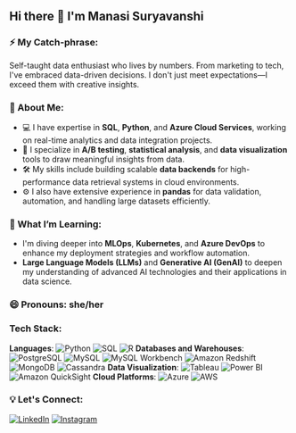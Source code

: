 ## Hi there 👋 I'm Manasi Suryavanshi

### ⚡️ My Catch-phrase:
Self-taught data enthusiast who lives by numbers. From marketing to tech, I've embraced data-driven decisions. I don't just meet expectations—I exceed them with creative insights.

### 💼 About Me:
- 💻 I have expertise in **SQL**, **Python**, and **Azure Cloud Services**, working on real-time analytics and data integration projects.
- 🔬 I specialize in **A/B testing**, **statistical analysis**, and **data visualization** tools to draw meaningful insights from data.
- 🛠️ My skills include building scalable **data backends** for high-performance data retrieval systems in cloud environments.
- ⚙️ I also have extensive experience in **pandas** for data validation, automation, and handling large datasets efficiently.

### 🌱 What I’m Learning:
- I'm diving deeper into **MLOps**, **Kubernetes**, and **Azure DevOps** to enhance my deployment strategies and workflow automation.
- **Large Language Models (LLMs)** and **Generative AI (GenAI)** to deepen my understanding of advanced AI technologies and their applications in data science.

### 😄 Pronouns: she/her
### Tech Stack:
**Languages**: ![Python](https://img.shields.io/badge/Python-3776AB?style=flat&logo=python&logoColor=white)  ![SQL](https://img.shields.io/badge/SQL-4479A1?style=flat&logo=postgresql&logoColor=white)  ![R](https://img.shields.io/badge/R-276DC3?style=flat&logo=r&logoColor=white) 
**Databases and Warehouses**: ![PostgreSQL](https://img.shields.io/badge/PostgreSQL-336791?style=flat&logo=postgresql&logoColor=white)  ![MySQL](https://img.shields.io/badge/MySQL-4479A1?style=flat&logo=mysql&logoColor=white)  ![MySQL Workbench](https://img.shields.io/badge/MySQL_Workbench-4479A1?style=flat&logo=mysql&logoColor=white) ![Amazon Redshift](https://img.shields.io/badge/Amazon%20Redshift-8C4FFF?style=flat&logo=amazon-redshift&logoColor=white)  ![MongoDB](https://img.shields.io/badge/MongoDB-47A248?style=flat&logo=mongodb&logoColor=white)  ![Cassandra](https://img.shields.io/badge/Cassandra-1287B1?style=flat&logo=apache-cassandra&logoColor=white)
**Data Visualization**:  ![Tableau](https://img.shields.io/badge/Tableau-E97627?style=flat&logo=tableau&logoColor=white)  ![Power BI](https://img.shields.io/badge/Power%20BI-F2C811?style=flat&logo=powerbi&logoColor=black)  ![Amazon QuickSight](https://img.shields.io/badge/Amazon%20QuickSight-232F3E?style=flat&logo=amazon-quicksight&logoColor=white)
 **Cloud Platforms**: ![Azure](https://img.shields.io/badge/Azure-0078D4?style=flat&logo=azure&logoColor=white)  ![AWS](https://img.shields.io/badge/AWS-232F3E?style=flat&logo=amazonaws&logoColor=white) 


### 💡 Let's Connect:
[![LinkedIn](https://img.shields.io/badge/LinkedIn-0077B5?style=flat&logo=linkedin&logoColor=white)](https://www.linkedin.com/in/manasisuryavanshi99) [![Instagram](https://img.shields.io/badge/Instagram-E1306C?style=flat&logo=instagram&logoColor=white)](https://www.instagram.com/ii_manya_ii)





